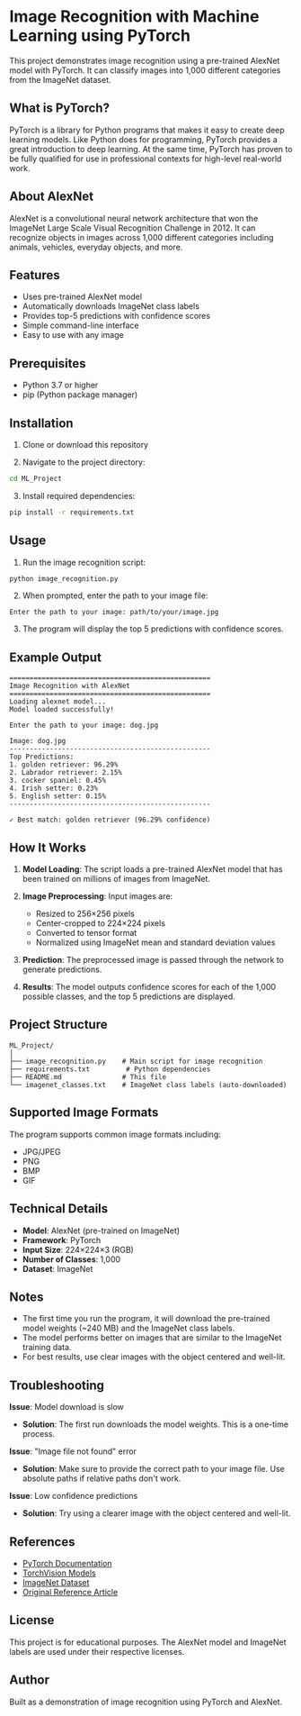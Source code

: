 # Image Recognition with Machine Learning using PyTorch

This project demonstrates image recognition using a pre-trained AlexNet model with PyTorch. It can classify images into 1,000 different categories from the ImageNet dataset.

## What is PyTorch?

PyTorch is a library for Python programs that makes it easy to create deep learning models. Like Python does for programming, PyTorch provides a great introduction to deep learning. At the same time, PyTorch has proven to be fully qualified for use in professional contexts for high-level real-world work.

## About AlexNet

AlexNet is a convolutional neural network architecture that won the ImageNet Large Scale Visual Recognition Challenge in 2012. It can recognize objects in images across 1,000 different categories including animals, vehicles, everyday objects, and more.

## Features

- Uses pre-trained AlexNet model
- Automatically downloads ImageNet class labels
- Provides top-5 predictions with confidence scores
- Simple command-line interface
- Easy to use with any image

## Prerequisites

- Python 3.7 or higher
- pip (Python package manager)

## Installation

1. Clone or download this repository

2. Navigate to the project directory:
```bash
cd ML_Project
```

3. Install required dependencies:
```bash
pip install -r requirements.txt
```

## Usage

1. Run the image recognition script:
```bash
python image_recognition.py
```

2. When prompted, enter the path to your image file:
```
Enter the path to your image: path/to/your/image.jpg
```

3. The program will display the top 5 predictions with confidence scores.

## Example Output

```
==================================================
Image Recognition with AlexNet
==================================================
Loading alexnet model...
Model loaded successfully!

Enter the path to your image: dog.jpg

Image: dog.jpg
--------------------------------------------------
Top Predictions:
1. golden retriever: 96.29%
2. Labrador retriever: 2.15%
3. cocker spaniel: 0.45%
4. Irish setter: 0.23%
5. English setter: 0.15%
--------------------------------------------------

✓ Best match: golden retriever (96.29% confidence)
```

## How It Works

1. **Model Loading**: The script loads a pre-trained AlexNet model that has been trained on millions of images from ImageNet.

2. **Image Preprocessing**: Input images are:
   - Resized to 256×256 pixels
   - Center-cropped to 224×224 pixels
   - Converted to tensor format
   - Normalized using ImageNet mean and standard deviation values

3. **Prediction**: The preprocessed image is passed through the network to generate predictions.

4. **Results**: The model outputs confidence scores for each of the 1,000 possible classes, and the top 5 predictions are displayed.

## Project Structure

```
ML_Project/
│
├── image_recognition.py    # Main script for image recognition
├── requirements.txt         # Python dependencies
├── README.md               # This file
└── imagenet_classes.txt    # ImageNet class labels (auto-downloaded)
```

## Supported Image Formats

The program supports common image formats including:
- JPG/JPEG
- PNG
- BMP
- GIF

## Technical Details

- **Model**: AlexNet (pre-trained on ImageNet)
- **Framework**: PyTorch
- **Input Size**: 224×224×3 (RGB)
- **Number of Classes**: 1,000
- **Dataset**: ImageNet

## Notes

- The first time you run the program, it will download the pre-trained model weights (~240 MB) and the ImageNet class labels.
- The model performs better on images that are similar to the ImageNet training data.
- For best results, use clear images with the object centered and well-lit.

## Troubleshooting

**Issue**: Model download is slow
- **Solution**: The first run downloads the model weights. This is a one-time process.

**Issue**: "Image file not found" error
- **Solution**: Make sure to provide the correct path to your image file. Use absolute paths if relative paths don't work.

**Issue**: Low confidence predictions
- **Solution**: Try using a clearer image with the object centered and well-lit.

## References

- [PyTorch Documentation](https://pytorch.org/docs/)
- [TorchVision Models](https://pytorch.org/vision/stable/models.html)
- [ImageNet Dataset](http://www.image-net.org/)
- [Original Reference Article](https://amanxai.com/2020/08/26/image-recognition-with-machine-learning-using-pytorch/)

## License

This project is for educational purposes. The AlexNet model and ImageNet labels are used under their respective licenses.

## Author

Built as a demonstration of image recognition using PyTorch and AlexNet.
